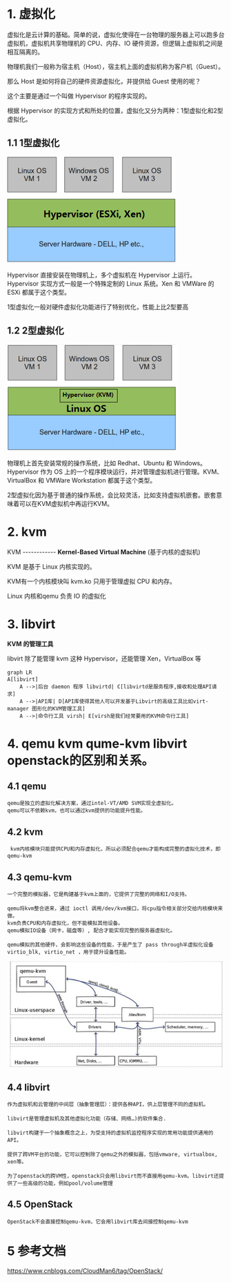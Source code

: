 # 1. 虚拟化

虚拟化是云计算的基础。简单的说，虚拟化使得在一台物理的服务器上可以跑多台虚拟机，虚拟机共享物理机的 CPU、内存、IO 硬件资源，但逻辑上虚拟机之间是相互隔离的。



物理机我们一般称为宿主机（Host），宿主机上面的虚拟机称为客户机（Guest）。  

那么 Host 是如何将自己的硬件资源虚拟化，并提供给 Guest 使用的呢？

这个主要是通过一个叫做 Hypervisor 的程序实现的。

根据 Hypervisor 的实现方式和所处的位置，虚拟化又分为两种：1型虚拟化和2型虚拟化。 

## 1.1 **1型虚拟化**



![img](https://raw.githubusercontent.com/wg1217/picbed/main/202209132315164.png)

Hypervisor 直接安装在物理机上，多个虚拟机在 Hypervisor 上运行。Hypervisor 实现方式一般是一个特殊定制的 Linux 系统。Xen 和 VMWare 的 ESXi 都属于这个类型。

1型虚拟化一般对硬件虚拟化功能进行了特别优化，性能上比2型要高



## 1.2 **2型虚拟化**

![img](https://raw.githubusercontent.com/wg1217/picbed/main/202209132315165.png)



物理机上首先安装常规的操作系统，比如 Redhat、Ubuntu 和 Windows。Hypervisor 作为 OS 上的一个程序模块运行，并对管理虚拟机进行管理。KVM、VirtualBox 和 VMWare Workstation 都属于这个类型。



2型虚拟化因为基于普通的操作系统，会比较灵活，比如支持虚拟机嵌套。嵌套意味着可以在KVM虚拟机中再运行KVM。



# 2. kvm 

KVM ------------ **Kernel-Based Virtual Machine**    (基于内核的虚拟机) 

KVM 是基于 Linux 内核实现的。

KVM有一个内核模块叫 kvm.ko      只用于管理虚拟 CPU 和内存。

Linux 内核和qemu  						负责  IO 的虚拟化





# 3. libvirt 

**KVM 的管理工具**

libvirt 除了能管理 kvm 这种 Hypervisor，还能管理 Xen，VirtualBox 等





```mermaid
graph LR
A[libvirt]
    A -->|后台 daemon 程序 libvirtd| C[libvirtd是服务程序,接收和处理API请求]
    A -->|API库| D[API库使得其他人可以开发基于Libvirt的高级工具比如virt-manager 图形化的KVM管理工具]
    A -->|命令行工具 virsh| E[virsh是我们经常要用的KVM命令行工具]
```







# 4.  qemu kvm  qume-kvm  libvirt openstack的区别和关系。 

## 4.1 qemu

```
qemu是独立的虚拟化解决方案，通过intel-VT/AMD SVM实现全虚拟化。
qemu可以不依赖kvm，也可以通过kvm提供的功能提升性能。 
```



## 4.2 kvm 

```
 kvm内核模块只能提供CPU和内存虚拟化，所以必须配合qemu才能构成完整的虚拟化技术，即qemu-kvm 
```



## 4.3 qemu-kvm 

```
一个完整的模拟器，它是构建基于kvm上面的，它提供了完整的网络和I/O支持。

qemu将kvm整合进来，通过 ioctl 调用/dev/kvm接口，将cpu指令相关部分交给内核模块来做。 
kvm负责CPU和内存虚拟化，但不能模拟其他设备。
qemu模拟IO设备（网卡，磁盘等）, 配合才能实现完整的服务器虚拟化。 

qemu模拟的其他硬件，会影响这些设备的性能，于是产生了 pass through半虚拟化设备 virtio_blk, virtio_net ，用于提升设备性能。 
```



![image-20220505112005600](https://raw.githubusercontent.com/wg1217/picbed/main/202209132315166.png)

 

## 4.4 libvirt 

```
作为虚拟机和云管理的中间层（抽象管理层）：提供各种API，供上层管理不同的虚拟机。 

libvirt是管理虚拟机及其他虚拟化功能（存储、网络…)的软件集合.

libvirt构建于一个抽象概念之上，为受支持的虚拟机监控程序实现的常用功能提供通用的API。 

提供了跨VM平台的功能，它可以控制除了qemu之外的模拟器，包括vmware, virtualbox, xen等。

为了openstack的跨VM性，openstack只会用libvirt而不直接用qemu-kvm。libvirt还提供了一些高级的功能，例如pool/volume管理
```



##  4.5 OpenStack

```
OpenStack不会直接控制qemu-kvm，它会用libvirt库去间接控制qemu-kvm
```



# 5 参考文档

https://www.cnblogs.com/CloudMan6/tag/OpenStack/